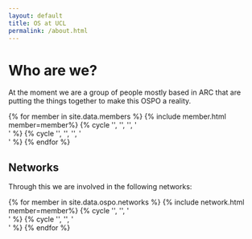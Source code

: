 ```yaml
---
layout: default
title: OS at UCL
permalink: /about.html
---
```


# Who are we?


At the moment we are a group of people mostly based in ARC that are putting the things together to make this OSPO a reality.

<div class="row-fluid">
{% for member in site.data.members %}
{% include member.html member=member%}
  {% cycle '', '', '', '</div>' %}
  {% cycle '', '', '', '<div class="row-fluid">' %}
{% endfor %}
</div>

## Networks

Through this we are involved in the following networks:

<div class="row-fluid">
{% for member in site.data.ospo.networks %}
{% include network.html member=member%}
  {% cycle '', '', '</div>' %}
  {% cycle '', '', '<div class="row-fluid">' %}
{% endfor %}
</div>


